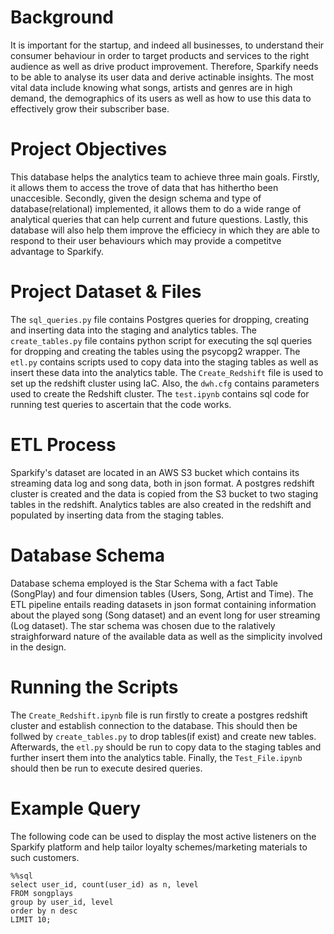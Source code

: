 # Background 
It is important for the startup, and indeed all businesses, to understand their consumer behaviour in order to target products and services to the right audience as well as drive product improvement. Therefore, Sparkify needs to be able to analyse its user data and derive actinable insights. The most vital data include knowing what songs, artists and genres are in high demand, the demographics of its users as well as how to use this data to effectively grow their subscriber base.
# Project Objectives
This database helps the analytics team to achieve three main goals. Firstly, it allows them to access the trove of data that has hithertho been unaccesible. Secondly, given the design schema and type of database(relational) implemented, it allows them to do a wide range of analytical queries that can help current and future questions. Lastly, this database will also help them improve the efficiecy in which they are able to respond to their user behaviours which may provide a competitve advantage to Sparkify.

# Project Dataset & Files
The  `sql_queries.py` file contains Postgres queries for dropping, creating and inserting data into the staging and analytics tables. The `create_tables.py` file contains python script for executing the sql queries for dropping and creating the tables using the psycopg2 wrapper. The `etl.py` contains scripts used to copy data into the staging tables as well as insert these data into the analytics table. The `Create_Redshift` file is used to set up the redshift cluster using IaC. Also, the `dwh.cfg` contains parameters used to create the Redshift cluster. The `test.ipynb` contains sql code for running test queries  to ascertain that the code works.


# ETL Process
Sparkify's dataset are located in an AWS S3 bucket which contains its streaming data log and song data, both in json format. A postgres redshift cluster is created and the data is copied from the S3 bucket to two staging tables in the redshift. Analytics tables are also created in the redshift and populated by inserting data from the staging tables.


# Database Schema
Database schema employed is the Star Schema with a fact Table (SongPlay) and four dimension tables (Users, Song, Artist and Time). The ETL pipeline entails reading datasets in json format containing information about the played song (Song dataset) and an event long for user streaming (Log dataset). The star schema was chosen due to the ralatively straighforward nature of the available data as well as the simplicity involved in the design.

# Running the Scripts
The `Create_Redshift.ipynb` file is run firstly to create a postgres redshift cluster and establish connection to the database. This should then be follwed by `create_tables.py` to drop tables(if exist) and create new tables. Afterwards, the `etl.py` should be run to copy data to the staging tables and further insert them into the analytics table. Finally, the `Test_File.ipynb` should then be run to execute desired queries. 

# Example Query
The following code can be used to display the most active listeners on the Sparkify platform and help tailor loyalty schemes/marketing materials to such customers.

    %%sql
    select user_id, count(user_id) as n, level
    FROM songplays
    group by user_id, level
    order by n desc
    LIMIT 10;